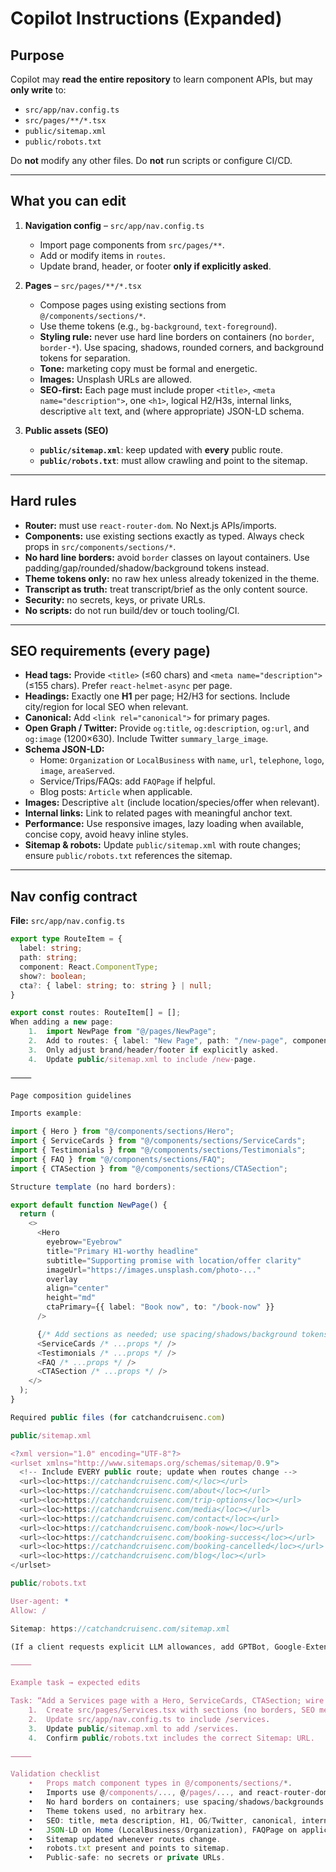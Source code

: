 # Copilot Instructions (Expanded)

## Purpose
Copilot may **read the entire repository** to learn component APIs, but may **only write** to:

- `src/app/nav.config.ts`
- `src/pages/**/*.tsx`
- `public/sitemap.xml`
- `public/robots.txt`

Do **not** modify any other files. Do **not** run scripts or configure CI/CD.

---

## What you can edit
1. **Navigation config** – `src/app/nav.config.ts`  
   - Import page components from `src/pages/**`.  
   - Add or modify items in `routes`.  
   - Update brand, header, or footer **only if explicitly asked**.  

2. **Pages** – `src/pages/**/*.tsx`  
   - Compose pages using existing sections from `@/components/sections/*`.  
   - Use theme tokens (e.g., `bg-background`, `text-foreground`).  
   - **Styling rule:** never use hard line borders on containers (no `border`, `border-*`). Use spacing, shadows, rounded corners, and background tokens for separation.  
   - **Tone:** marketing copy must be formal and energetic.  
   - **Images:** Unsplash URLs are allowed.  
   - **SEO-first:** Each page must include proper `<title>`, `<meta name="description">`, one `<h1>`, logical H2/H3s, internal links, descriptive `alt` text, and (where appropriate) JSON-LD schema.

3. **Public assets (SEO)**  
   - **`public/sitemap.xml`**: keep updated with **every** public route.  
   - **`public/robots.txt`**: must allow crawling and point to the sitemap.

---

## Hard rules
- **Router:** must use `react-router-dom`. No Next.js APIs/imports.  
- **Components:** use existing sections exactly as typed. Always check props in `src/components/sections/*`.  
- **No hard line borders:** avoid `border` classes on layout containers. Use padding/gap/rounded/shadow/background tokens instead.  
- **Theme tokens only:** no raw hex unless already tokenized in the theme.  
- **Transcript as truth:** treat transcript/brief as the only content source.  
- **Security:** no secrets, keys, or private URLs.  
- **No scripts:** do not run build/dev or touch tooling/CI.

---

## SEO requirements (every page)
- **Head tags:** Provide `<title>` (≤60 chars) and `<meta name="description">` (≤155 chars). Prefer `react-helmet-async` per page.  
- **Headings:** Exactly one **H1** per page; H2/H3 for sections. Include city/region for local SEO when relevant.  
- **Canonical:** Add `<link rel="canonical">` for primary pages.  
- **Open Graph / Twitter:** Provide `og:title`, `og:description`, `og:url`, and `og:image` (1200×630). Include Twitter `summary_large_image`.  
- **Schema JSON-LD:**  
  - Home: `Organization` or `LocalBusiness` with `name`, `url`, `telephone`, `logo`, `image`, `areaServed`.  
  - Service/Trips/FAQs: add `FAQPage` if helpful.  
  - Blog posts: `Article` when applicable.  
- **Images:** Descriptive `alt` (include location/species/offer when relevant).  
- **Internal links:** Link to related pages with meaningful anchor text.  
- **Performance:** Use responsive images, lazy loading when available, concise copy, avoid heavy inline styles.  
- **Sitemap & robots:** Update `public/sitemap.xml` with route changes; ensure `public/robots.txt` references the sitemap.

---

## Nav config contract
**File:** `src/app/nav.config.ts`

```ts
export type RouteItem = {
  label: string;
  path: string;
  component: React.ComponentType;
  show?: boolean;
  cta?: { label: string; to: string } | null;
}

export const routes: RouteItem[] = [];
When adding a new page:
	1.	import NewPage from "@/pages/NewPage";
	2.	Add to routes: { label: "New Page", path: "/new-page", component: NewPage, show: true }
	3.	Only adjust brand/header/footer if explicitly asked.
	4.	Update public/sitemap.xml to include /new-page.

⸻

Page composition guidelines

Imports example:

import { Hero } from "@/components/sections/Hero";
import { ServiceCards } from "@/components/sections/ServiceCards";
import { Testimonials } from "@/components/sections/Testimonials";
import { FAQ } from "@/components/sections/FAQ";
import { CTASection } from "@/components/sections/CTASection";

Structure template (no hard borders):

export default function NewPage() {
  return (
    <>
      <Hero
        eyebrow="Eyebrow"
        title="Primary H1-worthy headline"
        subtitle="Supporting promise with location/offer clarity"
        imageUrl="https://images.unsplash.com/photo-..."
        overlay
        align="center"
        height="md"
        ctaPrimary={{ label: "Book now", to: "/book-now" }}
      />

      {/* Add sections as needed; use spacing/shadows/background tokens, not borders */}
      <ServiceCards /* ...props */ />
      <Testimonials /* ...props */ />
      <FAQ /* ...props */ />
      <CTASection /* ...props */ />
    </>
  );
}

Required public files (for catchandcruisenc.com)

public/sitemap.xml

<?xml version="1.0" encoding="UTF-8"?>
<urlset xmlns="http://www.sitemaps.org/schemas/sitemap/0.9">
  <!-- Include EVERY public route; update when routes change -->
  <url><loc>https://catchandcruisenc.com/</loc></url>
  <url><loc>https://catchandcruisenc.com/about</loc></url>
  <url><loc>https://catchandcruisenc.com/trip-options</loc></url>
  <url><loc>https://catchandcruisenc.com/media</loc></url>
  <url><loc>https://catchandcruisenc.com/contact</loc></url>
  <url><loc>https://catchandcruisenc.com/book-now</loc></url>
  <url><loc>https://catchandcruisenc.com/booking-success</loc></url>
  <url><loc>https://catchandcruisenc.com/booking-cancelled</loc></url>
  <url><loc>https://catchandcruisenc.com/blog</loc></url>
</urlset>

public/robots.txt

User-agent: *
Allow: /

Sitemap: https://catchandcruisenc.com/sitemap.xml

(If a client requests explicit LLM allowances, add GPTBot, Google-Extended, ClaudeBot, PerplexityBot, CCBot, etc., each with Allow: /.)

⸻

Example task → expected edits

Task: “Add a Services page with a Hero, ServiceCards, CTASection; wire it into nav; update sitemap & robots.”
	1.	Create src/pages/Services.tsx with sections (no borders, SEO meta via Helmet).
	2.	Update src/app/nav.config.ts to include /services.
	3.	Update public/sitemap.xml to add /services.
	4.	Confirm public/robots.txt includes the correct Sitemap: URL.

⸻

Validation checklist
	•	Props match component types in @/components/sections/*.
	•	Imports use @/components/..., @/pages/..., and react-router-dom.
	•	No hard borders on containers; use spacing/shadows/backgrounds.
	•	Theme tokens used, no arbitrary hex.
	•	SEO: title, meta description, H1, OG/Twitter, canonical, internal links, descriptive alt.
	•	JSON-LD on Home (LocalBusiness/Organization), FAQPage on applicable pages.
	•	Sitemap updated whenever routes change.
	•	robots.txt present and points to sitemap.
	•	Public-safe: no secrets or private URLs.

    